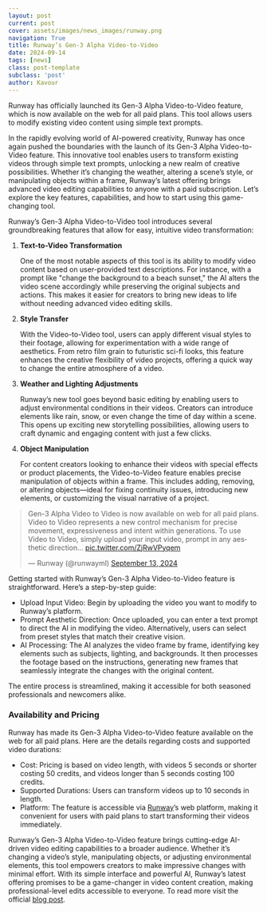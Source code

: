 ```yaml
---
layout: post
current: post
cover: assets/images/news_images/runway.png
navigation: True
title: Runway’s Gen-3 Alpha Video-to-Video
date: 2024-09-14
tags: [news]
class: post-template
subclass: 'post'
author: Kavour
---
```


<p>Runway has officially launched its Gen-3 Alpha Video-to-Video feature, which is now available on the web for all paid plans. This tool allows users to modify existing video content using simple text prompts.</p>

<p>In the rapidly evolving world of AI-powered creativity, Runway has once again pushed the boundaries with the launch of its Gen-3 Alpha Video-to-Video feature. This innovative tool enables users to transform existing videos through simple text prompts, unlocking a new realm of creative possibilities. Whether it’s changing the weather, altering a scene’s style, or manipulating objects within a frame, Runway’s latest offering brings advanced video editing capabilities to anyone with a paid subscription. Let’s explore the key features, capabilities, and how to start using this game-changing tool.</p>

<p>Runway’s Gen-3 Alpha Video-to-Video tool introduces several groundbreaking features that allow for easy, intuitive video transformation:</p>

<ol>
<li> <strong>Text-to-Video Transformation</strong>
<p>One of the most notable aspects of this tool is its ability to modify video content based on user-provided text descriptions. For instance, with a prompt like "change the background to a beach sunset," the AI alters the video scene accordingly while preserving the original subjects and actions. This makes it easier for creators to bring new ideas to life without needing advanced video editing skills.</p></li>

<li> <strong>Style Transfer</strong>
<p>With the Video-to-Video tool, users can apply different visual styles to their footage, allowing for experimentation with a wide range of aesthetics. From retro film grain to futuristic sci-fi looks, this feature enhances the creative flexibility of video projects, offering a quick way to change the entire atmosphere of a video.</p></li>

<li> <strong>Weather and Lighting Adjustments</strong>
<p>Runway’s new tool goes beyond basic editing by enabling users to adjust environmental conditions in their videos. Creators can introduce elements like rain, snow, or even change the time of day within a scene. This opens up exciting new storytelling possibilities, allowing users to craft dynamic and engaging content with just a few clicks.</p></li>

<li> <strong>Object Manipulation</strong>
<p>For content creators looking to enhance their videos with special effects or product placements, the Video-to-Video feature enables precise manipulation of objects within a frame. This includes adding, removing, or altering objects—ideal for fixing continuity issues, introducing new elements, or customizing the visual narrative of a project.</p></li>
</ol>

<blockquote class="twitter-tweet"><p lang="en" dir="ltr">Gen-3 Alpha Video to Video is now available on web for all paid plans. Video to Video represents a new control mechanism for precise movement, expressiveness and intent within generations. To use Video to Video, simply upload your input video, prompt in any aesthetic direction… <a href="https://t.co/ZjRwVPyqem">pic.twitter.com/ZjRwVPyqem</a></p>&mdash; Runway (@runwayml) <a href="https://twitter.com/runwayml/status/1834711758335779300?ref_src=twsrc%5Etfw">September 13, 2024</a></blockquote> <script async src="https://platform.twitter.com/widgets.js" charset="utf-8"></script>
<p>Getting started with Runway’s Gen-3 Alpha Video-to-Video feature is straightforward. Here’s a step-by-step guide:</p>

<ul>
<li> Upload Input Video: Begin by uploading the video you want to modify to Runway’s platform.</li>
<li> Prompt Aesthetic Direction: Once uploaded, you can enter a text prompt to direct the AI in modifying the video. Alternatively, users can select from preset styles that match their creative vision.</li>
<li> AI Processing: The AI analyzes the video frame by frame, identifying key elements such as subjects, lighting, and backgrounds. It then processes the footage based on the instructions, generating new frames that seamlessly integrate the changes with the original content.</li>
</ul>

<p>The entire process is streamlined, making it accessible for both seasoned professionals and newcomers alike.</p>

<h3> Availability and Pricing </h3>

<p>Runway has made its Gen-3 Alpha Video-to-Video feature available on the web for all paid plans. Here are the details regarding costs and supported video durations:</p>

<ul>
<li> Cost: Pricing is based on video length, with videos 5 seconds or shorter costing 50 credits, and videos longer than 5 seconds costing 100 credits.</li>
<li> Supported Durations: Users can transform videos up to 10 seconds in length.</li>
<li> Platform: The feature is accessible via <a href='https://www.testingcatalog.com/tag/runway/'>Runway</a>’s web platform, making it convenient for users with paid plans to start transforming their videos immediately.</li>
</ul>

<p>Runway’s Gen-3 Alpha Video-to-Video feature brings cutting-edge AI-driven video editing capabilities to a broader audience. Whether it’s changing a video’s style, manipulating objects, or adjusting environmental elements, this tool empowers creators to make impressive changes with minimal effort. With its simple interface and powerful AI, Runway’s latest offering promises to be a game-changer in video content creation, making professional-level edits accessible to everyone. To read more visit the official <a href=https://www.testingcatalog.com/runway-released-gen-3-alpha-video-to-video-feature-for-paid-plans/'>blog post</a>.</p>

